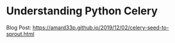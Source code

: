 # Understanding Python Celery

Blog Post: https://amard33p.github.io/2019/12/02/celery-seed-to-sprout.html